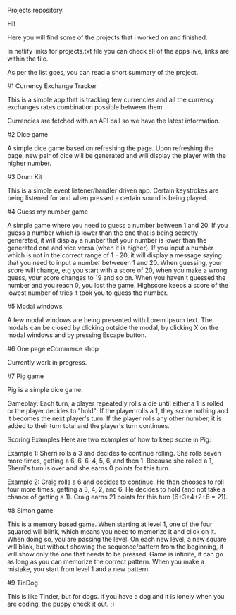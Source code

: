 Projects repository.

Hi!

Here you will find some of the projects that i worked on and finished.

In netlify links for projects.txt file you can check all of the apps live, links are within the file.

As per the list goes, you can read a short summary of the project.

#1 Currency Exchange Tracker

This is a simple app that is tracking few currencies and all the currency exchanges rates combination possible between them.

Currencies are fetched with an API call so we have the latest information.

#2 Dice game

A simple dice game based on refreshing the page. Upon refreshing the page, new pair of dice will be generated and will display the player with the higher number.

#3 Drum Kit

This is a simple event listener/handler driven app. Certain keystrokes are being listened for and when pressed a certain sound is being played. 

#4 Guess my number game

A simple game where you need to guess a number between 1 and 20. If you guess a number which is lower than the one that is being secretly generated, it will display a nunber that your number is lower than the generated one and vice versa (when it is higher).
If you input a number which is not in the correct range of 1 - 20, it will display a message saying that you need to input a number betweeen 1 and 20. When guessing, your score will change, e.g you start with a score of 20, when you make a wrong guess, your score changes to 19 and so on.
When you haven't guessed the number and you reach 0, you lost the game. Highscore keeps a score of the lowest number of tries it took you to guess the number.

#5 Modal windows

A few modal windows are being presented with Lorem Ipsum text. The modals can be closed by clicking outside the modal, by clicking X on the modal windows and by pressing Escape button.

#6 One page eCommerce shop

Currently work in progress.

#7 Pig game

Pig is a simple dice game.

Gameplay:
Each turn, a player repeatedly rolls a die until either a 1 is rolled or the player decides to "hold": If the player rolls a 1, they score nothing and it becomes the next player's turn. If the player rolls any other number, it is added to their turn total and the player's turn continues.

Scoring Examples
Here are two examples of how to keep score in Pig: 

Example 1: Sherri rolls a 3 and decides to continue rolling. She rolls seven more times, getting a 6, 6, 6, 4, 5, 6, and then 1. Because she rolled a 1, Sherri's turn is over and she earns 0 points for this turn.

Example 2: Craig rolls a 6 and decides to continue. He then chooses to roll four more times, getting a 3, 4, 2, and 6. He decides to hold (and not take a chance of getting a 1). Craig earns 21 points for this turn (6+3+4+2+6 = 21).

#8 Simon game

This is a memory based game. When starting at level 1, one of the four squared will blink, which means you need to memorize it and click on it. When doing so, you are passing the level.
On each new level, a new square will blink, but without showing the sequence/pattern from the beginning, it will show only the one that needs to be pressed. 
Game is infinite, it can go as long as you can memorize the correct pattern.
When you make a mistake, you start from level 1 and a new pattern. 

#9 TinDog

This is like Tinder, but for dogs. If you have a dog and it is lonely when you are coding, the puppy check it out. ;)

